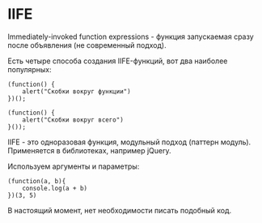 # IIFE
Immediately-invoked function expressions - функция запускаемая сразу после объявления (не современный подход).

Есть четыре способа создания IIFE-функций, вот два наиболее популярных:

    (function() {
        alert("Скобки вокруг функции")
    })();

    (function() {
        alert("Скобки вокруг всего")
    }());

IIFE - это одноразовая функция, модульный подход (паттерн модуль). Применяется в библиотеках, например jQuery.

Используем аргументы и параметры:

    (function(a, b){
        console.log(a + b)
    })(3, 5)

В настоящий момент, нет необходимости писать подобный код.
